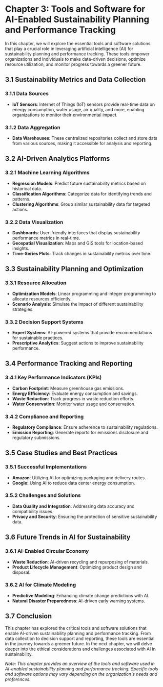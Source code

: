Chapter 3: Tools and Software for AI-Enabled Sustainability Planning and Performance Tracking
=============================================================================================

In this chapter, we will explore the essential tools and software solutions that play a crucial role in leveraging artificial intelligence (AI) for sustainability planning and performance tracking. These tools empower organizations and individuals to make data-driven decisions, optimize resource utilization, and monitor progress towards a greener future.

3.1 Sustainability Metrics and Data Collection
----------------------------------------------

### 3.1.1 Data Sources

* **IoT Sensors**: Internet of Things (IoT) sensors provide real-time data on energy consumption, water usage, air quality, and more, enabling organizations to monitor their environmental impact.

### 3.1.2 Data Aggregation

* **Data Warehouses**: These centralized repositories collect and store data from various sources, making it accessible for analysis and reporting.

3.2 AI-Driven Analytics Platforms
---------------------------------

### 3.2.1 Machine Learning Algorithms

* **Regression Models**: Predict future sustainability metrics based on historical data.
* **Classification Algorithms**: Categorize data for identifying trends and patterns.
* **Clustering Algorithms**: Group similar sustainability data for targeted actions.

### 3.2.2 Data Visualization

* **Dashboards**: User-friendly interfaces that display sustainability performance metrics in real-time.
* **Geospatial Visualization**: Maps and GIS tools for location-based insights.
* **Time-Series Plots**: Track changes in sustainability metrics over time.

3.3 Sustainability Planning and Optimization
--------------------------------------------

### 3.3.1 Resource Allocation

* **Optimization Models**: Linear programming and integer programming to allocate resources efficiently.
* **Scenario Analysis**: Simulate the impact of different sustainability strategies.

### 3.3.2 Decision Support Systems

* **Expert Systems**: AI-powered systems that provide recommendations for sustainable practices.
* **Prescriptive Analytics**: Suggest actions to improve sustainability performance.

3.4 Performance Tracking and Reporting
--------------------------------------

### 3.4.1 Key Performance Indicators (KPIs)

* **Carbon Footprint**: Measure greenhouse gas emissions.
* **Energy Efficiency**: Evaluate energy consumption and savings.
* **Waste Reduction**: Track progress in waste reduction efforts.
* **Water Conservation**: Monitor water usage and conservation.

### 3.4.2 Compliance and Reporting

* **Regulatory Compliance**: Ensure adherence to sustainability regulations.
* **Emission Reporting**: Generate reports for emissions disclosure and regulatory submissions.

3.5 Case Studies and Best Practices
-----------------------------------

### 3.5.1 Successful Implementations

* **Amazon**: Utilizing AI for optimizing packaging and delivery routes.
* **Google**: Using AI to reduce data center energy consumption.

### 3.5.2 Challenges and Solutions

* **Data Quality and Integration**: Addressing data accuracy and compatibility issues.
* **Privacy and Security**: Ensuring the protection of sensitive sustainability data.

3.6 Future Trends in AI for Sustainability
------------------------------------------

### 3.6.1 AI-Enabled Circular Economy

* **Waste Reduction**: AI-driven recycling and repurposing of materials.
* **Product Lifecycle Management**: Optimizing product design and disposal.

### 3.6.2 AI for Climate Modeling

* **Predictive Modeling**: Enhancing climate change predictions with AI.
* **Natural Disaster Preparedness**: AI-driven early warning systems.

3.7 Conclusion
--------------

This chapter has explored the critical tools and software solutions that enable AI-driven sustainability planning and performance tracking. From data collection to decision support and reporting, these tools are essential in the journey towards a greener future. In the next chapter, we will delve deeper into the ethical considerations and challenges associated with AI in sustainability.

*Note: This chapter provides an overview of the tools and software used in AI-enabled sustainability planning and performance tracking. Specific tools and software options may vary depending on the organization's needs and preferences.*
